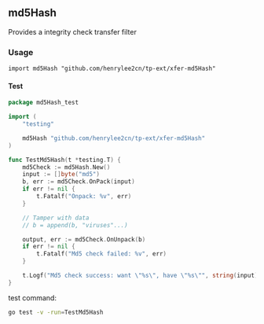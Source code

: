 ## md5Hash

Provides a integrity check transfer filter

### Usage

`import md5Hash "github.com/henrylee2cn/tp-ext/xfer-md5Hash"`

#### Test

```go
package md5Hash_test

import (
	"testing"

	md5Hash "github.com/henrylee2cn/tp-ext/xfer-md5Hash"
)

func TestMd5Hash(t *testing.T) {
	md5Check := md5Hash.New()
	input := []byte("md5")
	b, err := md5Check.OnPack(input)
	if err != nil {
		t.Fatalf("Onpack: %v", err)
	}

	// Tamper with data
	// b = append(b, "viruses"...)

	output, err := md5Check.OnUnpack(b)
	if err != nil {
		t.Fatalf("Md5 check failed: %v", err)
	}

	t.Logf("Md5 check success: want \"%s\", have \"%s\"", string(input), string(output))
}
```

test command:

```sh
go test -v -run=TestMd5Hash
```
